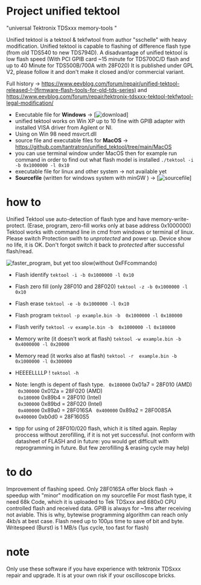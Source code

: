 # Project  unified tektool
"universal Tektronix TDSxxx memory-tools "

Unified tektool is a tektool & tekfwtool from author "sschelle" with heavy modification.
Unified tektool is capable to flashing of difference flash type (from old TDS540 to new TDS794D).
A disadvantage of unified tektool is low flash speed (With PCI GPIB card ~15 minute for TDS700C/D flash and up to 40 Minute for TDS500B/700A with 28F020)
It is published under GPL V2, please follow it and don't make it closed and/or commercial variant.

Full history -> https://www.eevblog.com/forum/repair/unified-tektool-released-!-(firmware-flash-tools-for-old-tds-series) and https://www.eevblog.com/forum/repair/tektronix-tdsxxx-tektool-tekfwtool-legal-modification/

- Executable file for **Windows** -> [![download](https://github.com/matt1187/unified_tektool/tree/main/Windows)]
- unified tektool works on Win XP up to 10 fine with GPIB adapter with installed VISA driver from Agilent or NI.
- Using on Win 98 need msvcrt.dll
- source file and executable files for **MacOS** ->  https://github.com/tantratron/unified_tektool/tree/main/MacOS
- you can use terminal window under MacOS then for example run command in order to find out what flash model is installed `./tektool -i -b 0x1000000 -l 0x10`
- executable file for linux and other system -> not available yet
- **Sourcefile** (written for windows system with minGW )  ->  [![sourcefile](https://github.com/matt1187/unified_tektool/tree/main/sourcefile)]

# how to
Unified Tektool  use auto-detection of flash type and have memory-write-protect.  (Erase, program, zero-fill works only at base address 0x1000000)
Tektool works with command line in cmd from windows or terminal of linux.  Please switch Protection swith to *unprotected* and power up.  Device show no life, it is OK. Don't forgot switch it back to  *protected* after successful flash/read.

![faster_program, but yet too slow(without 0xFFcommando)](https://github.com/user-attachments/assets/afbe8051-3cee-4a15-90a0-46fe7c8aa6b6)

- Flash identify `tektool -i -b 0x1000000 -l 0x10`
- Flash zero fill (only  28F010 and 28F020) `tektool -z -b 0x1000000 -l 0x10`
- Flash erase  `tektool -e -b 0x1000000 -l 0x10`
- Flash program `tektool -p example.bin -b  0x1000000 -l 0x180000`
- Flash verify `tektool -v example.bin -b  0x1000000 -l 0x180000`
- Memory write (it doesn't work at flash)  `tektool -w example.bin -b 0x4000000 -l 0x20000`
- Memory read  (it works also at flash) `tektool -r  example.bin -b 0x1000000 -l 0x300000`
- HEEEELLLLP ! `tektool -h`

- Note: length is depent of flash type.
 ` 0x180000`                      0x01a7  = 28F010 (AMD)            
 ` 0x300000`                      0x012a  = 28F020 (AMD)            
 ` 0x180000`                      0x89b4  = 28F010 (Intel)            
 ` 0x300000`                      0x89bd  = 28F020 (Intel)            
 ` 0x400000`                      0x89a0  = 28F016SA
 ` 0x400000`                      0x89a2  = 28F008SA
 ` 0x400000`                      0xb0d0  = 28F160S5

- tipp for using of 28F010/020 flash, which it is tilted again.
Replay proccess without zerofilling, if it is not yet successful.
(not conform with datasheet of FLASH and in future: you would get difficult with reprogramming in future. But few zerofilling & erasing cycle may help)

# to do 
Improvement of flashing speed.
Only 28F016SA offer block flash -> speedup with "minor" modification on my sourcefile
For most flash type, it need  68k Code, which it is uploaded to Tek TDSxxx and 680x0 CPU controlled flash and received data.
GPIB is always for ~1ms after receiving not aviable. This is why, bytewise programming algorithm can reach only 4kb/s  at best case. Flash need up to 100µs time to save of bit and byte. Writespeed (Burst) is 1 MB/s (1µs cycle, too fast for flash) 

# note
Only use these software if you have experience with tektronix TDSxxx repair and upgrade. It is at your own risk if your oscilloscope bricks.

	
